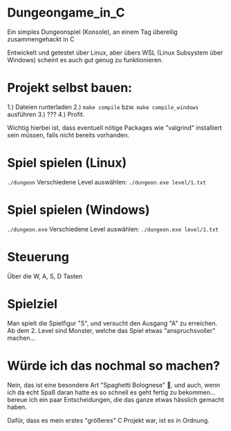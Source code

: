 # Dungeongame_in_C
Ein simples Dungeonspiel (Konsole), an einem Tag übereilig zusammengehackt in C

Entwickelt und getestet über Linux, aber übers WSL (Linux Subsystem über Windows) scheint es auch gut genug zu funktionieren. 

# Projekt selbst bauen:
1.) Dateien runterladen
2.) ```make compile``` bzw. ```make compile_windows``` ausführen
3.) ???
4.) Profit.

Wichtig hierbei ist, dass eventuell nötige Packages wie "valgrind" installiert sein müssen, falls nicht bereits vorhanden.

# Spiel spielen (Linux)

```./dungeon```
Verschiedene Level auswählen: 
```./dungeon.exe level/1.txt```

# Spiel spielen (Windows)

```./dungeon.exe```
Verschiedene Level auswählen: 
```./dungeon.exe level/1.txt```

# Steuerung
Über die 
W, A, S, D 
Tasten

# Spielziel
Man spielt die Spielfigur "S", und versucht den Ausgang "A" zu erreichen. 
Ab dem 2. Level sind Monster, welche das Spiel etwas "anspruchsvoller" machen...

# Würde ich das nochmal so machen?
Nein, das ist eine besondere Art "Spaghetti Bolognese" 🍝, und auch, wenn ich da echt Spaß daran hatte es so schnell es geht fertig zu bekommen... bereue ich ein paar Entscheidungen, die das ganze etwas hässlich gemacht haben. 

Dafür, dass es mein erstes "größeres" C Projekt war, ist es in Ordnung. 
